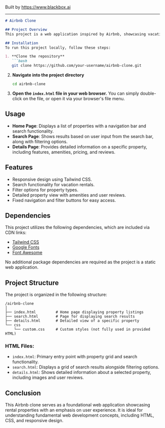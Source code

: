 
Built by https://www.blackbox.ai

---

```markdown
# Airbnb Clone

## Project Overview
This project is a web application inspired by Airbnb, showcasing vacation rentals, cabins, beach houses, and more. It includes essential features such as a responsive navigation menu, search functionality, property listings, and a detailed view of each property. The application utilizes Tailwind CSS for styling, ensuring a modern and user-friendly interface.

## Installation
To run this project locally, follow these steps:

1. **Clone the repository**
   ```bash
   git clone https://github.com/your-username/airbnb-clone.git
   ```

2. **Navigate into the project directory**
   ```bash
   cd airbnb-clone
   ```

3. **Open the `index.html` file in your web browser.**
   You can simply double-click on the file, or open it via your browser's file menu.

## Usage
- **Home Page**: Displays a list of properties with a navigation bar and search functionality.
- **Search Page**: Shows results based on user input from the search bar, along with filtering options.
- **Details Page**: Provides detailed information on a specific property, including features, amenities, pricing, and reviews.

## Features
- Responsive design using Tailwind CSS.
- Search functionality for vacation rentals.
- Filter options for property types.
- Detailed property view with amenities and user reviews.
- Fixed navigation and filter buttons for easy access.

## Dependencies
This project utilizes the following dependencies, which are included via CDN links:
- [Tailwind CSS](https://tailwindcss.com/)
- [Google Fonts](https://fonts.google.com/specimen/Poppins)
- [Font Awesome](https://fontawesome.com/)

No additional package dependencies are required as the project is a static web application.

## Project Structure
The project is organized in the following structure:
```
/airbnb-clone
│
├── index.html         # Home page displaying property listings
├── search.html        # Page for displaying search results
├── details.html       # Detailed view of a specific property
└── css
    └── custom.css     # Custom styles (not fully used in provided HTML)
```

### HTML Files:
- `index.html`: Primary entry point with property grid and search functionality.
- `search.html`: Displays a grid of search results alongside filtering options.
- `details.html`: Shows detailed information about a selected property, including images and user reviews.

## Conclusion
This Airbnb clone serves as a foundational web application showcasing rental properties with an emphasis on user experience. It is ideal for understanding fundamental web development concepts, including HTML, CSS, and responsive design.
```